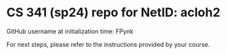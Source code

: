# CS 341 (sp24) repo for NetID: acloh2

GitHub username at initialization time: FPynk

For next steps, please refer to the instructions provided by your course.
